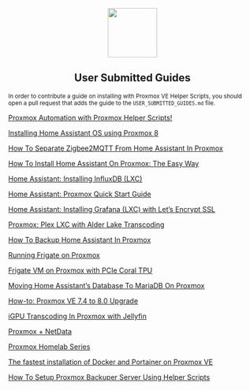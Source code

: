 <div align="center">
  <a href="#">
    <img src="https://raw.githubusercontent.com/community-scripts/ProxmoxVE/dev_maxkeys/misc/images/logo.png" height="100px" />
 </a>
</div>
<h2 align="center">User Submitted Guides </h2>

<sub> In order to contribute a guide on installing with Proxmox VE Helper Scripts, you should open a pull request that adds the guide to the `USER_SUBMITTED_GUIDES.md` file. </sub>

[Proxmox Automation with Proxmox Helper Scripts!](https://www.youtube.com/watch?v=kcpu4z5eSEU)

[Installing Home Assistant OS using Proxmox 8](https://community.home-assistant.io/t/installing-home-assistant-os-using-proxmox-8/201835)

[How To Separate Zigbee2MQTT From Home Assistant In Proxmox](https://smarthomescene.com/guides/how-to-separate-zigbee2mqtt-from-home-assistant-in-proxmox/)

[How To Install Home Assistant On Proxmox: The Easy Way](https://smarthomescene.com/guides/how-to-install-home-assistant-on-proxmox-the-easy-way/)

[Home Assistant: Installing InfluxDB (LXC)](https://www.derekseaman.com/2023/04/home-assistant-installing-influxdb-lxc.html)

[Home Assistant: Proxmox Quick Start Guide](https://www.derekseaman.com/2023/10/home-assistant-proxmox-ve-8-0-quick-start-guide-2.html)

[Home Assistant: Installing Grafana (LXC) with Let’s Encrypt SSL](https://www.derekseaman.com/2023/04/home-assistant-installing-grafana-lxc.html)

[Proxmox: Plex LXC with Alder Lake Transcoding](https://www.derekseaman.com/2023/04/proxmox-plex-lxc-with-alder-lake-transcoding.html)

[How To Backup Home Assistant In Proxmox](https://smarthomescene.com/guides/how-to-backup-home-assistant-in-proxmox/)

[Running Frigate on Proxmox](https://www.homeautomationguy.io/blog/running-frigate-on-proxmox)

[Frigate VM on Proxmox with PCIe Coral TPU](https://www.derekseaman.com/2023/06/home-assistant-frigate-vm-on-proxmox-with-pcie-coral-tpu.html)

[Moving Home Assistant’s Database To MariaDB On Proxmox](https://smarthomescene.com/guides/moving-home-assistants-database-to-mariadb-on-proxmox/)

[How-to: Proxmox VE 7.4 to 8.0 Upgrade](https://www.derekseaman.com/2023/06/how-to-proxmox-7-4-to-8-0-upgrade.html)

[iGPU Transcoding In Proxmox with Jellyfin](https://www.youtube.com/watch?v=XAa_qpNmzZs)

[Proxmox + NetData](<https://dbt3ch.com/books/proxmox-netdata-for-better-insights-and-notifications/page/proxmox-netdata-for-better-insights-and-notifications>)

[Proxmox Homelab Series](<https://blog.kye.dev/proxmox-series>)

[The fastest installation of Docker and Portainer on Proxmox VE](https://lavr.site/en-fastest-install-docker-portainer-proxmox/)

[How To Setup Proxmox Backuper Server Using Helper Scripts](<https://youtu.be/6C2JOsrZZZw?si=kkrrcL_nLCDBJkOB>)
